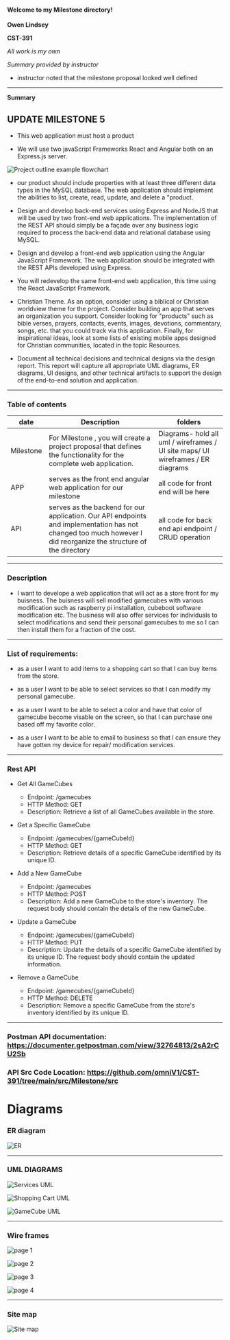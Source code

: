 #### Welcome to my Milestone directory!
**Owen Lindsey**

**CST-391**

_All work is my own_

_Summary provided by instructor_ 


- instructor noted that the milestone proposal looked well defined
---
**Summary**


## UPDATE MILESTONE 5 


- This web application must host a product

- We will use two javaScript Frameworks React and Angular both on an Express.js server. 

![Project outline example flowchart](https://github.com/omniV1/CST-391/blob/main/docs/Milestone/Diagrams/Cst-391_milestoneExampleFlowchart.png)


- our product should include properties with at least three different data types in the MySQL database. The web application should implement the abilities to list, create, read, update, and delete a "product.

- Design and develop back-end services using Express and NodeJS that will be used by two front-end web applications. The implementation of the REST API should simply be a façade over any business logic required to process the back-end data and relational database using MySQL.

- Design and develop a front-end web application using the Angular JavaScript Framework. The web application should be integrated with the REST APIs developed using Express.

- You will redevelop the same front-end web application, this time using the React JavaScript Framework. 

- Christian Theme. As an option, consider using a biblical or Christian worldview theme for the project. Consider building an app that serves an organization you support. Consider looking for "products" such as bible verses, prayers, contacts, events, images, devotions, commentary, songs, etc. that you could track via this application. Finally, for inspirational ideas, look at some lists of existing mobile apps designed for Christian communities, located in the topic Resources. 

- Document all technical decisions and technical designs via the design report. This report will capture all appropriate UML diagrams, ER diagrams, UI designs, and other technical artifacts to support the design of the end-to-end solution and application.

---
### Table of contents

| date  | Description | folders        |
| ------ | ------ | ----------- | 
| Milestone  |  For Milestone , you will create a project proposal that defines the functionality for the complete web application.      | Diagrams- hold all uml / wireframes / UI site maps/ UI wireframes / ER diagrams |
| APP | serves as the front end angular web application for our milestone| all code for front end will be here | 
| API | serves as the backend for our application. Our API endpoints and implementation has not changed too much however I did reorganize the structure of the directory| all code for back end api endpoint / CRUD operation | 

---

### Description

- I want to develope a web application that will act as a store front for my buisness. The buisness will sell modified gamecubes with various modification such as raspberry pi installation, cubeboot software modification etc. The business will also offer services for individuals to select modifications and send their personal gamecubes to me so I can then install them for a fraction of the cost.

  
---

### List of requirements:

  
- as a user I want to add items to a shopping cart so that I can buy items from the store.

- as a user I want to be able to select services so that I can modify my personal gamecube. 
  

- as a user I want to be able to select a color and have that color of gamecube become visable on the screen, so that I can purchase one based off my favorite color. 


- as a user I want to be able to email to business so that I can ensure they have gotten my device for repair/ modification services.
 

---

### Rest API 

- Get All GameCubes
  - Endpoint: /gamecubes
  - HTTP Method: GET
  - Description: Retrieve a list of all GameCubes available in the store.

- Get a Specific GameCube
  - Endpoint: /gamecubes/{gameCubeId}
  - HTTP Method: GET
  - Description: Retrieve details of a specific GameCube identified by its unique ID.

- Add a New GameCube
  - Endpoint: /gamecubes
  - HTTP Method: POST
  - Description: Add a new GameCube to the store's inventory. The request body should contain the details of the new GameCube.

- Update a GameCube
  - Endpoint: /gamecubes/{gameCubeId}
  - HTTP Method: PUT
  - Description: Update the details of a specific GameCube identified by its unique ID. The request body should contain the updated information.

- Remove a GameCube
  - Endpoint: /gamecubes/{gameCubeId}
  - HTTP Method: DELETE
  - Description: Remove a specific GameCube from the store's inventory identified by its unique ID.
---

### Postman API documentation: https://documenter.getpostman.com/view/32764813/2sA2rCU2Sb
### API Src Code Location: https://github.com/omniV1/CST-391/tree/main/src/Milestone/src
# Diagrams 

### ER diagram 
![ER](https://github.com/omniV1/CST-391/blob/main/docs/Milestone/Diagrams/CST-391-ERDiagram.png)

---

### UML DIAGRAMS

![Services UML](https://github.com/omniV1/CST-391/blob/main/docs/Milestone/Diagrams/CST391-ServicesUML-Milestone1.drawio.png)

![Shopping Cart UML](https://github.com/omniV1/CST-391/blob/main/docs/Milestone/Diagrams/CST391-ShoppingCartUML-Milestone1.drawio%20(1).png)

![GameCube UML](https://github.com/omniV1/CST-391/blob/main/docs/Milestone/Diagrams/GameCube-Class.drawio.png)

---

### Wire frames 

![page 1](https://github.com/omniV1/CST-391/blob/main/docs/Milestone/Diagrams/Cst391-Wireframe-page-1.drawio.png)

![page 2](https://github.com/omniV1/CST-391/blob/main/docs/Milestone/Diagrams/CSt391-Wirefram-Page2.drawio.png)

![page 3](https://github.com/omniV1/CST-391/blob/main/docs/Milestone/Diagrams/CSt391-Wireframe-Page3.drawio.png)

![page 4](https://github.com/omniV1/CST-391/blob/main/docs/Milestone/Diagrams/CSt391-Wireframe-Page4.drawio.png)

---

### Site map

![Site map](https://github.com/omniV1/CST-391/blob/main/docs/Milestone/Diagrams/Cst-391-Sitemap-Milestone1.drawio.png)


